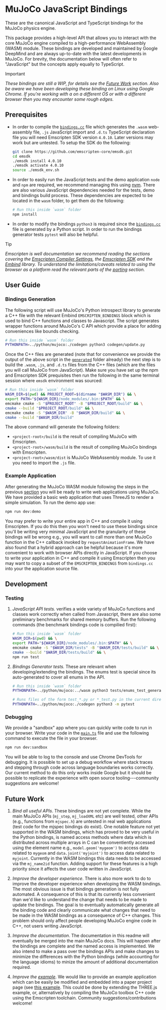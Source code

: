 # MuJoCo JavaScript Bindings

These are the canonical JavaScript and TypeScript bindings for the MuJoCo physics engine.

This package provides a high-level API that allows you to interact with the core MuJoCo engine compiled to a high-performance WebAssembly (WASM) module. These bindings are developed and maintained by Google DeepMind and are always up-to-date with the latest developments in MuJoCo.  For brevity, the documentation below will often refer to "JavaScript" but the concepts apply equally to TypeScript.

> [!IMPORTANT]
> _These bindings are still a WIP, for details see the [Future Work](#future-work) section. Also
> be aware we have been developing these binding on Linux using Google Chrome. If you're working
> with a on a different OS or with a different browser then you may encounter some rough edges._


## Prerequisites

- In order to compile the [`bindings.cc`](codegen/generated/bindings.cc) file which generates the `.wasm` web-assembly file, `.js` JavaScript import and `.d.ts` TypeScript declaration file you will need Emscripten SDK version `4.0.10`. Later versions may work but are untested. To setup the SDK do the following:

  ```sh
  git clone https://github.com/emscripten-core/emsdk.git
  cd emsdk
  ./emsdk install 4.0.10
  ./emsdk activate 4.0.10
  source ./emsdk_env.sh
  ```

- In order to easily run the JavaScript tests and the demo application `node` and `npm` are required, we recommend managing this using [nvm](https://github.com/nvm-sh/nvm). There are also various JavaScript dependencies needed for the tests, demo and bindings build process. These dependencies are expected to be located in the `wasm` folder, to get them do the following:

  ```sh
  # Run this inside `wasm` folder
  npm install
  ```

- In order to modify the bindings `python3` is required since the [`bindings.cc`](codegen/generated/bindings.cc) file is generated by a Python script. In order to run the bindings generator tests `pytest` will also be helpful.

> [!TIP]
> _Emscripten is well documentation we recommend reading the sections covering the [Emscripten Compiler Settings](https://emscripten.org/docs/tools_reference/settings_reference.html), the [Emscripten SDK](https://emscripten.org/docs/tools_reference/emsdk.html) and the [Embind](https://emscripten.org/docs/porting/connecting_cpp_and_javascript/embind.html) library. To understand the limitations/caveats related to using the browser as a platform read the relevant parts of the [porting](https://emscripten.org/docs/porting/index.html#porting) section._

## User Guide

### Bindings Generation

The following script will use MuJoCo's Python introspect library to generate a C++ file with the relevant Embind `EMSCRIPTEN_BINDINGS` block which is used to bind C++ functions and classes to Javascript. The script generates wrapper functions around MuJoCo's C API which provide a place for adding conveniences like bounds checking.

```sh
# Run this inside `wasm` folder
PYTHONPATH=../python/mujoco:./codegen python3 codegen/update.py
```

Once the C++ files are generated (note that for convenience we provide the output of the above script in the [`generated`](codegen/generated) folder already) the next step is to build the `.wasm`, `.js`, and `.d.ts` files from the C++ files (which are the files you will call MuJoCo from JavaScript). Make sure you have set up the npm and Emscripten SDK prequisites then run the following in the same terminal session where `emsdk` environment was sourced:

```sh
# Run this inside `wasm` folder
WASM_DIR=$(pwd) && PROJECT_ROOT=$(dirname "$WASM_DIR") && \
export PATH="${WASM_DIR}/node_modules/.bin:$PATH" && \
emcmake cmake -S "$PROJECT_ROOT" -B "$PROJECT_ROOT/build" && \
cmake --build "$PROJECT_ROOT/build" && \
emcmake cmake -S "$WASM_DIR" -B "$WASM_DIR/build" && \
cmake --build "$WASM_DIR/build"
```

The above command will generate the following folders:

- `<project-root>/build` is the result of compiling MuJoCo with Emscripten.
- `<project-root>/wasm/build` is the result of compiling MuJoCo bindings with Emscripten.
- `<project-root>/wasm/dist` is MuJoCo WebAssembly module. To use it you need to import the `.js` file.


### Example Application

After generating the MuJoCo WASM module following the steps in the previous [section](#bindings-generation) you will be ready to write web applications using MuJoCo. We have provided a basic web application that uses ThreeJS to render a simple simulation.  To run the demo app use:

```sh
npm run dev:demo
```

You may prefer to write your entire app in C++ and compile it using Emscripten. If you do this then you won't need to use these bindings since you'll be writing very minimal JavaScript and the granularity of these bindings will be wrong e.g., you will want to call more than one MuJoCo function in the C++ callback invoked by `requestAnimationFrame`.  We have also found that a hybrid approach can be helpful because it's more convenient to work with browser APIs directly in JavaScript. If you choose to write your application in C++ and compile it using Emscripten then you may want to copy a subset of the `EMSCRIPTEN_BINDINGS` from `bindings.cc` into your the application source file.

## Development

### Testing

1. _JavaScript API tests._ verifies a wide variety of MuJoCo functions and classes work correctly when called from Javascript, there are also some preliminary benchmarks for shared memory buffers.  Run the following commands (the benchmark bindings code is compilied first):

   ```sh
   # Run this inside `wasm` folder
   WASM_DIR=$(pwd) && \
   export PATH="${WASM_DIR}/node_modules/.bin:$PATH" && \
   emcmake cmake -S "$WASM_DIR/tests" -B "$WASM_DIR/tests/build" && \
   cmake --build "$WASM_DIR/tests/build" && \
   npm run test
   ```

1. _Bindings Generator tests._ These are relevant when developing/extending the bindings. The enums test is special since its auto-generated to cover all enums in the API.

   ```sh
   # Run this inside `wasm` folder
   PYTHONPATH=../python/mujoco:../wasm python3 tests/enums_test_generator.py && \

   # Runs files of the form test_*.py or *_test.py in the current directory recursively
   PYTHONPATH=../python/mujoco:./codegen python3 -m pytest
   ```

### Debugging

We provide a "sandbox" app where you can quickly write code to run in your browser. Write your code in the [`main.ts`](tests/sandbox/main.ts) file and use the following command to execute the file in your browser.

```sh
npm run dev:sandbox
```

You will be able to log to the console and use Chrome DevTools for debugging.  It is possible to set up a debug workflow where stack traces and stepping through code across language boundaries works correctly. Our current method to do this only works inside Google but it should be possible to replicate the experience with open source tooling---community suggestions are welcome!


## Future Work

1. _Bind all useful APIs_. These bindings are not yet complete. While the main MuJoCo APIs (`mj_step`, `mj_loadXML` etc) are well tested, other APIs (e.g., functions from `mjspec.h`) are untested in real web applications (test code for the mjspec bindings do exist). One notable feature not yet supported in the WASM bindings, which has proved to be very useful in the Python bindings, is named access methods where data which is distributed across multiple arrays in C can be conventiently accessed using the element name e.g., `model.geom('mygeom')` to access data related to `mygeom` and `data.joint('myjoint')` to access data related to `myjoint`. Currently in the WASM bindings this data needs to be accessed via the `mj_name2id` function. Adding support for these features is a high priority since it affects the user code written in JavaScript.

2. _Improve the developer experience_. There is also more work to do to improve the developer experience when developing the WASM bindings. The most obvious issue is that bindings generation is not fully automated. A consequence of this is that its currently less convenient than we'd like to understand the change that needs to be made to update the bindings. The goal is to eventually automatically generate all the binding code and clearly communicate what changes that need to be made in the WASM bindings as a consequence of C++ changes. This problem should only affect people developing MuJoCo engine code in C++, not users writing JavaScript. 

3. _Improve the documentation_. The documentation in this readme will eventually be merged into the main MuJoCo docs. This will happen after the bindings are complete and the named access is implemented. We also intend to make a pass over the bindings APIs and make changes to minimize the differences with the Python bindings (while accounting for the language idioms) to minize the amount of additional documentation required.

4. _Improve the [example](#example-application)_. We would like to provide an example application which can be easily be modified and embedded into a paper project page (see [this example](https://kzakka.com/robopianist/). This could be done by extending the THREE.js example, or, alternatively by compiling the MuJoCo toolbox C++ code using the Emscripten toolchain. Community suggestions/contributions welcome!

